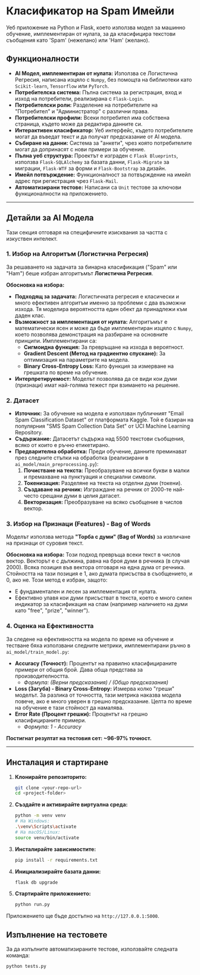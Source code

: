 # Класификатор на Spam Имейли

Уеб приложение на Python и Flask, което използва модел за машинно обучение, имплементиран от нулата, за да класифицира текстови съобщения като 'Spam' (нежелано) или 'Ham' (желано).

## Функционалности

*   **AI Модел, имплементиран от нулата:** Използва се Логистична Регресия, написана изцяло с `Numpy`, без помощта на библиотеки като `Scikit-learn`, `Tensorflow` или `PyTorch`.
*   **Потребителска система:** Пълна система за регистрация, вход и изход на потребители, реализирана с `Flask-Login`.
*   **Потребителски роли:** Разделение на потребителите на "Потребител" и "Администратор" с различни права.
*   **Потребителски профили:** Всеки потребител има собствена страница, където може да редактира данните си.
*   **Интерактивен класификатор:** Уеб интерфейс, където потребителите могат да въведат текст и да получат предсказание от AI модела.
*   **Събиране на данни:** Система за "анкети", чрез която потребителите могат да допринасят с нови примери за обучение.
*   **Пълна уеб структура:** Проектът е изграден с `Flask Blueprints`, използва `Flask-SQLAlchemy` за базата данни, `Flask-Migrate` за миграции, `Flask-WTF` за форми и `Flask-Bootstrap` за дизайн.
*   **Имейл потвърждение:** Функционалност за потвърждение на имейл адрес при регистрация чрез `Flask-Mail`.
*   **Автоматизирани тестове:** Написани са `Unit` тестове за ключови функционалности на приложението.

---

## Детайли за AI Модела

Тази секция отговаря на специфичните изисквания за частта с изкуствен интелект.

### 1. Избор на Алгоритъм (Логистична Регресия)

За решаването на задачата за бинарна класификация ("Spam" или "Ham") беше избран алгоритъмът **Логистична Регресия**.

**Обосновка на избора:**
*   **Подходящ за задачата:** Логистичната регресия е класически и много ефективен алгоритъм именно за проблеми с два възможни изхода. Тя моделира вероятността един обект да принадлежи към даден клас.
*   **Възможност за имплементация от нулата:** Алгоритъмът е математически ясен и може да бъде имплементиран изцяло с `Numpy`, което позволява демонстрация на разбиране на основните принципи. Имплементирани са:
    *   **Сигмоидна функция:** За превръщане на изхода в вероятност.
    *   **Gradient Descent (Метод на градиентно спускане):** За оптимизация на параметрите на модела.
    *   **Binary Cross-Entropy Loss:** Като функция за измерване на грешката по време на обучение.
*   **Интерпретируемост:** Моделът позволява да се види кои думи (признаци) имат най-голяма тежест при взимането на решение.

### 2. Датасет

*   **Източник:** За обучение на модела е използван публичният "Email Spam Classification Dataset" от платформата Kaggle. Той е базиран на популярния "SMS Spam Collection Data Set" от UCI Machine Learning Repository.
*   **Съдържание:** Датасетът съдържа над 5500 текстови съобщения, всяко от които е ръчно етикетирано.
*   **Предварителна обработка:** Преди обучение, данните преминават през следните стъпки на обработка (реализирани в `ai_model/main_preprocessing.py`):
    1.  **Почистване на текста:** Преобразуване на всички букви в малки и премахване на пунктуация и специални символи.
    2.  **Токенизация:** Разделяне на текста на отделни думи (токени).
    3.  **Създаване на речник:** Изграждане на речник от 2000-те най-често срещани думи в целия датасет.
    4.  **Векторизация:** Преобразуване на всяко съобщение в числов вектор.

### 3. Избор на Признаци (Features) - Bag of Words

Моделът използва метода **"Торба с думи" (Bag of Words)** за извличане на признаци от суровия текст.

**Обосновка на избора:**
Този подход превръща всеки текст в числов вектор. Векторът е с дължина, равна на броя думи в речника (в случая 2000). Всяка позиция във вектора отговаря на една дума от речника. Стойността на тази позиция е 1, ако думата присъства в съобщението, и 0, ако не. Този метод е избран, защото:
*   Е фундаментален и лесен за имплементация от нулата.
*   Ефективно улавя кои думи присъстват в текста, което е много силен индикатор за класификация на спам (например наличието на думи като "free", "prize", "winner").

### 4. Оценка на Ефективността

За следене на ефективността на модела по време на обучение и тестване бяха използвани следните метрики, имплементирани ръчно в `ai_model/train_model.py`:

*   **Accuracy (Точност):** Процентът на правилно класифицираните примери от общия брой. Дава обща представа за производителността.
    *   *Формула: (Верни предсказания) / (Общо предсказания)*
*   **Loss (Загуба) - Binary Cross-Entropy:** Измерва колко "греши" моделът. За разлика от точността, тази метрика наказва модела повече, ако е много уверен в грешно предсказание. Целта по време на обучение е тази стойност да намалява.
*   **Error Rate (Процент грешки):** Процентът на грешно класифицираните примери.
    *   *Формула: 1 - Accuracy*

**Постигнат резултат на тестовия сет: ~96-97% точност.**

---

## Инсталация и стартиране

1.  **Клонирайте репозиторито:**
    ```bash
    git clone <your-repo-url>
    cd <project-folder>
    ```

2.  **Създайте и активирайте виртуална среда:**
    ```bash
    python -m venv venv
    # На Windows:
    .\venv\Scripts\activate
    # На macOS/Linux:
    source venv/bin/activate
    ```

3.  **Инсталирайте зависимостите:**
    ```bash
    pip install -r requirements.txt
    ```

4.  **Инициализирайте базата данни:**
    ```bash
    flask db upgrade
    ```

5.  **Стартирайте приложението:**
    ```bash
    python run.py
    ```
Приложението ще бъде достъпно на `http://127.0.0.1:5000`.

## Изпълнение на тестовете

За да изпълните автоматизираните тестове, използвайте следната команда:
```bash
python tests.py
```